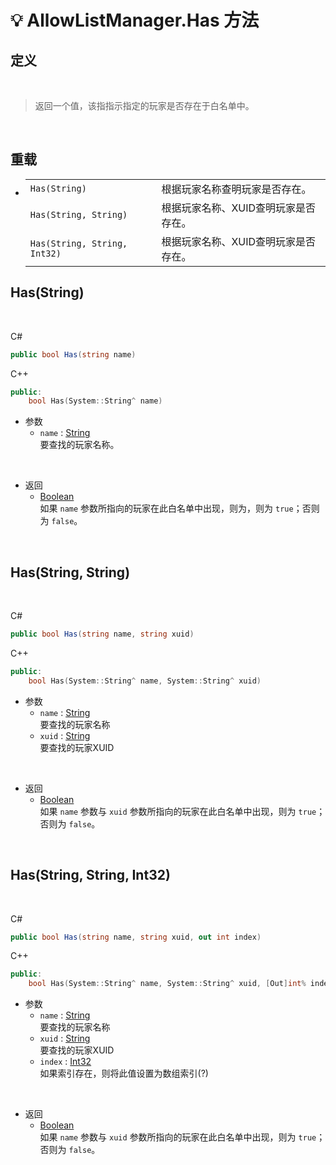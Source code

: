 # 💡 AllowListManager.Has 方法

## 定义

<br>

> 返回一个值，该指指示指定的玩家是否存在于白名单中。

<br>

## 重载
- 
    |||
    |-|-|
    |`Has(String)`|根据玩家名称查明玩家是否存在。|
    |`Has(String, String)`|根据玩家名称、XUID查明玩家是否存在。|
    |`Has(String, String, Int32)`|根据玩家名称、XUID查明玩家是否存在。|

## Has(String)

<br>

C#
```cs
public bool Has(string name)
```
C++
```cpp
public:
    bool Has(System::String^ name)
```

- 参数
  - `name` : [String](https://docs.microsoft.com/zh-cn/DotNET/api/system.string)  
    要查找的玩家名称。

<br>

- 返回
  - [Boolean](https://docs.microsoft.com/zh-cn/DotNET/api/system.boolean)  
    如果 `name` 参数所指向的玩家在此白名单中出现，则为，则为 `true`；否则为 `false`。
  
<br>

## Has(String, String)

<br>

C#
```cs
public bool Has(string name, string xuid)
```
C++
```cpp
public:
    bool Has(System::String^ name, System::String^ xuid)
```

- 参数
  - `name` : [String](https://docs.microsoft.com/zh-cn/DotNET/api/system.string)  
    要查找的玩家名称
  - `xuid` : [String](https://docs.microsoft.com/zh-cn/DotNET/api/system.string)  
    要查找的玩家XUID

<br>

- 返回
  - [Boolean](https://docs.microsoft.com/zh-cn/DotNET/api/system.boolean)  
    如果 `name` 参数与 `xuid` 参数所指向的玩家在此白名单中出现，则为 `true`；否则为 `false`。
  
<br>

## Has(String, String, Int32)

<br>

C#
```cs
public bool Has(string name, string xuid, out int index)
```
C++
```cpp
public:
    bool Has(System::String^ name, System::String^ xuid, [Out]int% index)
```

- 参数
  - `name` : [String](https://docs.microsoft.com/zh-cn/DotNET/api/system.string)  
    要查找的玩家名称
  - `xuid` : [String](https://docs.microsoft.com/zh-cn/DotNET/api/system.string)  
    要查找的玩家XUID
  - `index` : [Int32](https://docs.microsoft.com/zh-cn/DotNET/api/system.int32)  
    如果索引存在，则将此值设置为数组索引(?)

<br>

- 返回
  - [Boolean](https://docs.microsoft.com/zh-cn/DotNET/api/system.boolean)  
    如果 `name` 参数与 `xuid` 参数所指向的玩家在此白名单中出现，则为 `true`；否则为 `false`。
  
<br>